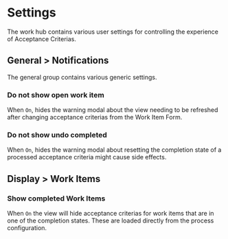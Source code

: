 # Settings

The work hub contains various user settings for controlling the experience of Acceptance Criterias.

## General > Notifications

The general group contains various generic settings.

### Do not show open work item

When `On`, hides the warning modal about the view needing to be refreshed after changing acceptance criterias from the Work Item Form.

### Do not show undo completed

When `On`, hides the warning modal about resetting the completion state of a processed acceptance criteria might cause side effects.

## Display > Work Items

### Show completed Work Items

When `On` the view will hide acceptance criterias for work items that are in one of the completion states. These are loaded directly from the process configuration.
